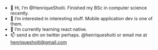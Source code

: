 - 👋 Hi, I’m @HenriqueShoiti. Finished my BSc in computer science recently.
- 👀 I’m interested in interesting stuff. Mobile application dev is one of them.
- 🌱 I’m currently learning react native.
- 📫 send a dm on twitter perhaps. @henriqueshoiti or email me at henriqueshoiti@gmail.com

<!---
HenriqueShoiti/HenriqueShoiti is a ✨ special ✨ repository because its `README.md` (this file) appears on your GitHub profile.
You can click the Preview link to take a look at your changes.
--->

